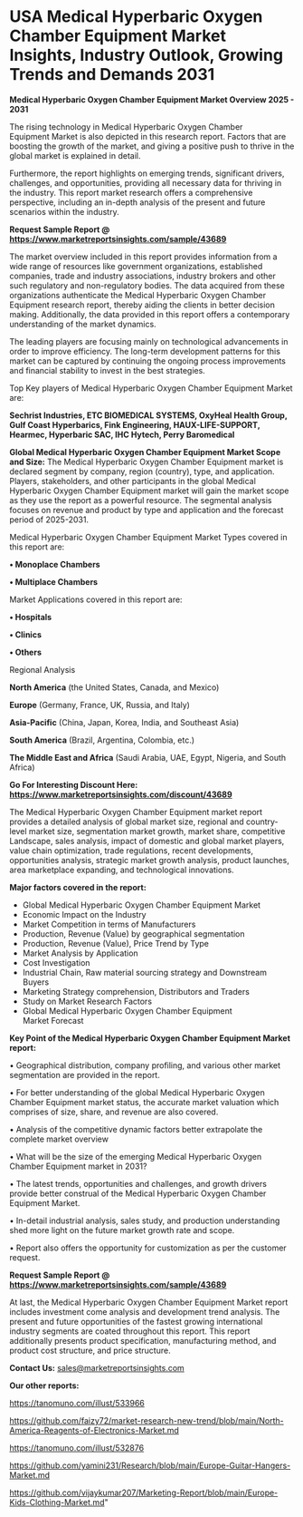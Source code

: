 # USA Medical Hyperbaric Oxygen Chamber Equipment Market Insights, Industry Outlook, Growing Trends and Demands 2031

<Strong> Medical Hyperbaric Oxygen Chamber Equipment Market Overview 2025 - 2031</strong>

The rising technology in Medical Hyperbaric Oxygen Chamber Equipment Market is also depicted in this research report. Factors that are boosting the growth of the market, and giving a positive push to thrive in the global market is explained in detail.

Furthermore, the report highlights on emerging trends, significant drivers, challenges, and opportunities, providing all necessary data for thriving in the industry. This report market research offers a comprehensive perspective, including an in-depth analysis of the present and future scenarios within the industry.

<strong>Request Sample Report @ <a href=https://www.marketreportsinsights.com/sample/43689>https://www.marketreportsinsights.com/sample/43689</a></strong>

The market overview included in this report provides information from a wide range of resources like government organizations, established companies, trade and industry associations, industry brokers and other such regulatory and non-regulatory bodies. The data acquired from these organizations authenticate the Medical Hyperbaric Oxygen Chamber Equipment research report, thereby aiding the clients in better decision making. Additionally, the data provided in this report offers a contemporary understanding of the market dynamics.

The leading players are focusing mainly on technological advancements in order to improve efficiency. The long-term development patterns for this market can be captured by continuing the ongoing process improvements and financial stability to invest in the best strategies.

Top Key players of Medical Hyperbaric Oxygen Chamber Equipment Market are:

<strong>Sechrist Industries, ETC BIOMEDICAL SYSTEMS, OxyHeal Health Group, Gulf Coast Hyperbarics, Fink Engineering, HAUX-LIFE-SUPPORT, Hearmec, Hyperbaric SAC, IHC Hytech, Perry Baromedical</strong>

<strong><b>Global Medical Hyperbaric Oxygen Chamber Equipment Market Scope and Size:</b></strong>
The Medical Hyperbaric Oxygen Chamber Equipment market is declared segment by company, region (country), type, and application. Players, stakeholders, and other participants in the global Medical Hyperbaric Oxygen Chamber Equipment market will gain the market scope as they use the report as a powerful resource. The segmental analysis focuses on revenue and product by type and application and the forecast period of 2025-2031.

Medical Hyperbaric Oxygen Chamber Equipment Market Types covered in this report are:

<strong>•  Monoplace Chambers

•  Multiplace Chambers</strong>

Market Applications covered in this report are:

<strong>•  Hospitals

•  Clinics

•  Others</strong> 

Regional Analysis

<strong>North America</strong> (the United States, Canada, and Mexico)

<strong>Europe</strong> (Germany, France, UK, Russia, and Italy)

<strong>Asia-Pacific</strong> (China, Japan, Korea, India, and Southeast Asia)

<strong>South America</strong> (Brazil, Argentina, Colombia, etc.)

<strong>The Middle East and Africa</strong> (Saudi Arabia, UAE, Egypt, Nigeria, and South Africa)

<strong>Go For Interesting Discount Here: <a href=https://www.marketreportsinsights.com/discount/43689>https://www.marketreportsinsights.com/discount/43689</a></strong>

The Medical Hyperbaric Oxygen Chamber Equipment market report provides a detailed analysis of global market size, regional and country-level market size, segmentation market growth, market share, competitive Landscape, sales analysis, impact of domestic and global market players, value chain optimization, trade regulations, recent developments, opportunities analysis, strategic market growth analysis, product launches, area marketplace expanding, and technological innovations.

<strong><b>Major factors covered in the report:</b></strong>
<ul>
  <li>Global Medical Hyperbaric Oxygen Chamber Equipment Market </li>
  <li>Economic Impact on the Industry</li>
  <li>Market Competition in terms of Manufacturers</li>
  <li>Production, Revenue (Value) by geographical segmentation</li>
  <li>Production, Revenue (Value), Price Trend by Type</li>
  <li>Market Analysis by Application</li>
  <li>Cost Investigation</li>
  <li>Industrial Chain, Raw material sourcing strategy and Downstream Buyers</li>
  <li>Marketing Strategy comprehension, Distributors and Traders</li>
  <li>Study on Market Research Factors</li>
  <li>Global Medical Hyperbaric Oxygen Chamber Equipment Market Forecast</li>
</ul>

<strong><b>Key Point of the Medical Hyperbaric Oxygen Chamber Equipment Market report:</b></strong>

• Geographical distribution, company profiling, and various other market segmentation are provided in the report.

• For better understanding of the global Medical Hyperbaric Oxygen Chamber Equipment market status, the accurate market valuation which comprises of size, share, and revenue are also covered.

• Analysis of the competitive dynamic factors better extrapolate the complete market overview

• What will be the size of the emerging Medical Hyperbaric Oxygen Chamber Equipment market in 2031?

• The latest trends, opportunities and challenges, and growth drivers provide better construal of the Medical Hyperbaric Oxygen Chamber Equipment Market.

• In-detail industrial analysis, sales study, and production understanding shed more light on the future market growth rate and scope.

• Report also offers the opportunity for customization as per the customer request.

<strong>Request Sample Report @ <a href=https://www.marketreportsinsights.com/sample/43689>https://www.marketreportsinsights.com/sample/43689</a></strong>

At last, the Medical Hyperbaric Oxygen Chamber Equipment Market report includes investment come analysis and development trend analysis. The present and future opportunities of the fastest growing international industry segments are coated throughout this report. This report additionally presents product specification, manufacturing method, and product cost structure, and price structure.

<strong>Contact Us:</strong>
sales@marketreportsinsights.com

<strong>Our other reports:</strong>

<a href=https://tanomuno.com/illust/533966>https://tanomuno.com/illust/533966</a>

<a href=https://github.com/faizy72/market-research-new-trend/blob/main/North-America-Reagents-of-Electronics-Market.md>https://github.com/faizy72/market-research-new-trend/blob/main/North-America-Reagents-of-Electronics-Market.md</a>

<a href=https://tanomuno.com/illust/532876>https://tanomuno.com/illust/532876</a>

<a href=https://github.com/yamini231/Research/blob/main/Europe-Guitar-Hangers-Market.md>https://github.com/yamini231/Research/blob/main/Europe-Guitar-Hangers-Market.md</a>

<a href=https://github.com/vijaykumar207/Marketing-Report/blob/main/Europe-Kids-Clothing-Market.md>https://github.com/vijaykumar207/Marketing-Report/blob/main/Europe-Kids-Clothing-Market.md</a>"
